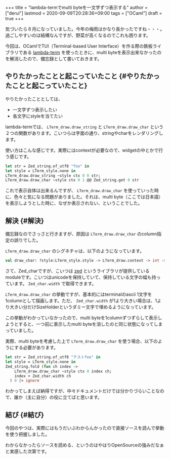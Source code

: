 +++
title = "lambda-termでmulti byteを一文字ずつ表示する"
author = ["derui"]
lastmod = 2020-09-09T20:28:36+09:00
tags = ["OCaml"]
draft = true
+++

気づいたら８月になっていました。今年の梅雨はかなり長かったですね・・・。過ごしやすいのは結構なんですが、野菜が高くなるのでこれも困ります。

今回は、OCamlでTUI（Terminal-based User Interface）を作る際の鉄板ライブラリである [lambda-term](https://github.com/ocaml-community/lambda-term) を使ったときに、multi byteを表示出来なかったのを解消したので、備忘録として書いておきます。

<!--more-->


## やりたかったことと起こっていたこと {#やりたかったことと起こっていたこと}

やりたかったこととしては、

-   一文字ずつ表示したい
-   各文字にstyleを当てたい

lambda-termでは、 `LTerm_draw.draw_string` と `LTerm_draw.draw_char` という２つの関数があります。こいつらは字面の通り、stringやcharをレンダリングします。

使い方はこんな感じです。実際にはcontextが必要なので、widgetの中とかで行う感じです。

```ocaml
let str = Zed_string.of_utf8 "foo" in
let style = LTerm_style.none in
LTerm_draw.draw_string ~style ctx 0 0 str;
LTerm_draw.draw_char ~style ctx 0 1 @@ Zed_string.get 0 str
```

これで表示自体は出来るんですが、 `LTerm_draw.draw_char` を使っていった時に、色々と気になる問題がありました。それは、multi byte（ここでは日本語）を表示しようとした時に、なぜか表示されない、ということでした。


## 解決 {#解決}

備忘録なのでさっさと行きますが、原因は `LTerm_draw.draw_char` のcolumn指定の誤りでした。

`LTerm_draw.draw_char` のシグネチャは、以下のようになっています。

```ocaml
val draw_char: ?style:LTerm_style.style -> LTerm_draw.context -> int -> int -> Zed_char.t -> unit
```

さて、Zed\_charですが、こいつは [zed](https://github.com/ocaml-community/zed) というライブラリが提供しているmoduleです。こいつはunicodeを保持していて、保持している文字の幅も持っています。 `Zed_char.width` で取得できます。

`LTerm_draw.draw_char` の挙動ですが、基本的にはterminalのascii 1文字を1columnとして描画します。ただ、 `Zed_char.width` が1より大きい場合は、1より大きい分だけSizeHolderというダミー文字で埋めるようになっています。

この挙動がわかっていなかったので、multi byteを1columnずつずらして表示しようとすると、一つ前に表示したmulti byteを消したのと同じ状態になってしまっていました。

実際、multi byteを考慮した上で `LTerm_draw.draw_char` を使う場合、以下のようにする必要があります。

```ocaml
let str = Zed_string.of_utf8 "テストfoo" in
let style = LTerm_style.none in
Zed_string.fold (fun ch index ->
    LTerm_draw.draw_char ~style ctx 0 index ch;
    index + Zed_char.width ch
  ) 0 |> ignore
```

わかってしまえば納得ですが、中々ドキュメントだけでは分かりづらいことなので、誰か（主に自分）の役に立てばと思います。


## 結び {#結び}

今回のやつは、実際にはもうだいぶわからんかったので直接ソースを読んで挙動を使う把握しました。

わからなかったらソースを読める、というのはやはりOpenSourceの強みだなぁと実感した次第です。
